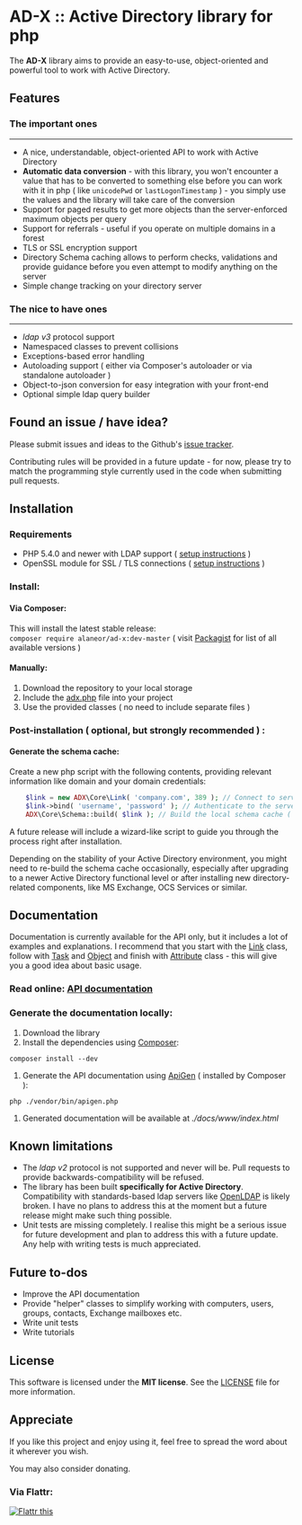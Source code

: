 # AD-X :: Active Directory library for php

The **AD-X** library aims to provide an easy-to-use, object-oriented and powerful tool to work with Active Directory.

## Features

### The important ones
----
 - A nice, understandable, object-oriented API to work with Active Directory
 - **Automatic data conversion** - with this library, you won't encounter a value that has to be converted to something else before you can work with it in php ( like `unicodePwd` or `lastLogonTimestamp` ) - you simply use the values and the library will take care of the conversion
 - Support for paged results to get more objects than the server-enforced maximum objects per query
 - Support for referrals - useful if you operate on multiple domains in a forest
 - TLS or SSL encryption support
 - Directory Schema caching allows to perform checks, validations and provide guidance before you even attempt to modify anything on the server
 - Simple change tracking on your directory server

### The nice to have ones
----
 - *ldap v3* protocol support
 - Namespaced classes to prevent collisions
 - Exceptions-based error handling
 - Autoloading support ( either via Composer's autoloader or via standalone autoloader )
 - Object-to-json conversion for easy integration with your front-end
 - Optional simple ldap query builder

## Found an issue / have idea?

Please submit issues and ideas to the Github's [issue tracker](https://github.com/Alaneor/AD-X/issues).

Contributing rules will be provided in a future update - for now, please try to match the programming style currently used in the code when submitting pull requests.

## Installation

### Requirements

 - PHP 5.4.0 and newer with LDAP support ( [setup instructions](http://www.php.net/manual/en/ldap.installation.php) )
 - OpenSSL module for SSL / TLS connections ( [setup instructions](http://cz1.php.net/manual/en/openssl.installation.php) )

### Install:

#### Via Composer:

This will install the latest stable release:<br>
`composer require alaneor/ad-x:dev-master`
( visit [Packagist](https://packagist.org/packages/alaneor/ad-x) for list of all available versions )

#### Manually:

1. Download the repository to your local storage
1. Include the [adx.php](adx.php) file into your project
1. Use the provided classes ( no need to include separate files )

### Post-installation ( optional, but **strongly recommended** ) :

#### Generate the schema cache:

Create a new php script with the following contents, providing relevant information like domain and your domain credentials:
```php
    $link = new ADX\Core\Link( 'company.com', 389 ); // Connect to server on default port
    $link->bind( 'username', 'password' ); // Authenticate to the server
    ADX\Core\Schema::build( $link ); // Build the local schema cache ( takes some time, go get a coffee )
```
A future release will include a wizard-like script to guide you through the process right after installation.

Depending on the stability of your Active Directory environment, you might need to re-build the schema cache occasionally, especially after upgrading to a newer Active Directory functional level or after installing new directory-related components, like MS Exchange, OCS Services or similar.

## Documentation

Documentation is currently available for the API only, but it includes a lot of examples and explanations.
I recommend that you start with the [Link](http://alaneor.github.io/AD-X/api/class-ADX.Core.Link.html) class, follow with [Task](http://alaneor.github.io/AD-X/api/class-ADX.Core.Task.html) and [Object](http://alaneor.github.io/AD-X/api/class-ADX.Core.Object.html) and finish with [Attribute](http://alaneor.github.io/AD-X/api/class-ADX.Core.Attribute.html) class - this will give you a good idea about basic usage.

### Read online: [API documentation](http://alaneor.github.io/AD-X/api)
### Generate the documentation locally:

1. Download the library
1. Install the dependencies using [Composer](http://getcomposer.org/):
```
composer install --dev
```
1. Generate the API documentation using [ApiGen](http://apigen.org/) ( installed by Composer ):
```
php ./vendor/bin/apigen.php
```
1. Generated documentation will be available at *./docs/www/index.html*


## Known limitations

 - The *ldap v2* protocol is not supported and never will be. Pull requests to provide backwards-compatibility will be refused.
 - The library has been built **specifically for Active Directory**. Compatibility with standards-based ldap servers like [OpenLDAP](http://openldap.org) is likely broken. I have no plans to address this at the moment but a future release might make such thing possible.
 - Unit tests are missing completely. I realise this might be a serious issue for future development and plan to address this with a future update. Any help with writing tests is much appreciated.

## Future to-dos

 - Improve the API documentation
 - Provide "helper" classes to simplify working with computers, users, groups, contacts, Exchange mailboxes etc.
 - Write unit tests
 - Write tutorials

## License

This software is licensed under the **MIT license**.
See the [LICENSE](LICENSE) file for more information.

## Appreciate

If you like this project and enjoy using it, feel free to spread the word about it wherever you wish.

You may also consider donating.

### Via Flattr:

<a href="http://flattr.com/thing/1301881/" target="_blank"><img src="http://api.flattr.com/button/flattr-badge-large.png" alt="Flattr this" title="Flattr this" border="0" /></a>
